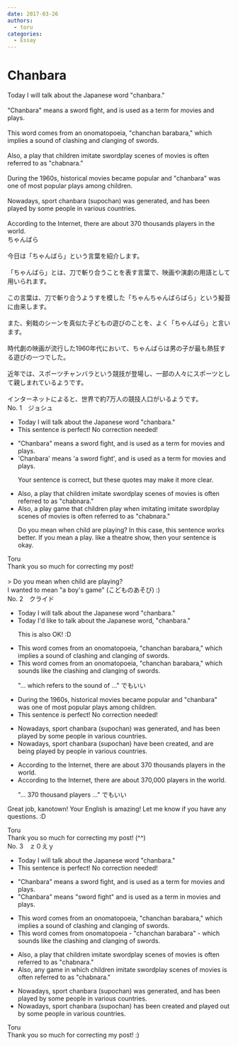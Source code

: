 ```yaml
---
date: 2017-03-26
authors:
  - toru
categories:
  - Essay
---
```


<h1 id="subject_show">Chanbara</h1>
<div class="date" hidden>Mar 26, 2017 10:25</div>
<div id="post"><div id="body_show_ori">
Today I will talk about the Japanese word "chanbara."<br/><br/>"Chanbara" means a sword fight, and is used as a term for movies and plays.<br/><br/>This word comes from an onomatopoeia, "chanchan barabara," which implies a sound of clashing and clanging of swords.<br/><br/>Also, a play that children imitate swordplay scenes of movies is often referred to as "chabnara."<br/><br/>During the 1960s, historical movies became popular and "chanbara" was one of most popular plays among children.<br/><br/>Nowadays, sport chanbara (supochan) was generated, and has been played by some people in various countries.<br/><br/>According to the Internet, there are about 370 thousands players in the world.
</div></div>

<!-- more -->

<div id="post_ja"><div id="body_show_mo">
ちゃんばら<br/><br/>今日は「ちゃんばら」という言葉を紹介します。<br/><br/>「ちゃんばら」とは、刀で斬り合うことを表す言葉で、映画や演劇の用語として用いられます。<br/><br/>この言葉は、刀で斬り合うようすを模した「ちゃんちゃんばらばら」という擬音に由来します。<br/><br/>また、剣戟のシーンを真似た子どもの遊びのことを、よく「ちゃんばら」と言います。<br/><br/>時代劇の映画が流行した1960年代において、ちゃんばらは男の子が最も熱狂する遊びの一つでした。<br/><br/>近年では、スポーツチャンバラという競技が登場し、一部の人々にスポーツとして親しまれているようです。<br/><br/>インターネットによると、世界で約7万人の競技人口がいるようです。
</div></div>
<div id="block"><div class="first_name"> No. 1　<span class="just_name">ジョシュ</span></div><div id="block2">
<ul class="correction_field">
<li class="incorrect">Today I will talk about the Japanese word "chanbara."</li>
<li class="corrected perfect">This sentence is perfect! No correction needed!</li>
</ul>
<ul class="correction_field">
<li class="incorrect">"Chanbara" means a sword fight, and is used as a term for movies and plays.</li>
<li class="corrected correct">
<span class="f_blue">'</span>Chanbara<span class="f_blue">'</span> means <span class="f_blue">'</span>a sword fight<span class="f_blue">'</span>, and is used as a term for movies and plays.
<p class="correction_comment">Your sentence is correct, but these quotes may make it more clear.</p>
</li>
</ul>
<ul class="correction_field">
<li class="incorrect">Also, a play that children imitate swordplay scenes of movies is often referred to as "chabnara."</li>
<li class="corrected correct">
Also, a <span class="sline"><span class="f_red">play</span></span> <span class="f_blue">game</span> that children <span class="f_blue">play when imitating</span> <span class="f_red"><span class="sline">imitate</span></span> swordplay scenes of movies is often referred to as "chabnara."
<p class="correction_comment">Do you mean when child are playing? In this case, this sentence works better. If you mean a play. like a theatre show, then your sentence is okay.</p>
</li>
</ul>
</div><div class="name"><span class="just_name">Toru</span><br>
Thank you so much for correcting my post! <br/><br/>&gt; Do you mean when child are playing?<br/>I wanted to mean "a boy's game" (こどものあそび) :)
</div>
</div>
<div id="block"><div class="first_name"> No. 2　<span class="just_name">クライド</span></div><div id="block2">
<ul class="correction_field">
<li class="incorrect">Today I will talk about the Japanese word "chanbara."</li>
<li class="corrected correct">
Today<span class="f_blue"> I'd like to talk about</span> the Japanese word, "chanbara."
<p class="correction_comment">This is also OK! :D</p>
</li>
</ul>
<ul class="correction_field">
<li class="incorrect">This word comes from an onomatopoeia, "chanchan barabara," which implies a sound of clashing and clanging of swords.</li>
<li class="corrected correct">
This word comes from an onomatopoeia, "chanchan barabara," which <span class="f_blue">sounds like</span> the clashing and clanging of swords.
<p class="correction_comment">"... which refers to the sound of ..." でもいい</p>
</li>
</ul>
<ul class="correction_field">
<li class="incorrect">During the 1960s, historical movies became popular and "chanbara" was one of most popular plays among children.</li>
<li class="corrected perfect">This sentence is perfect! No correction needed!</li>
</ul>
<ul class="correction_field">
<li class="incorrect">Nowadays, sport chanbara (supochan) was generated, and has been played by some people in various countries.</li>
<li class="corrected correct">
Nowadays, sport chanbara (supochan) <span class="f_blue">have been created</span>, and <span class="f_blue">are being played by people</span> in various countries.
</li>
</ul>
<ul class="correction_field">
<li class="incorrect">According to the Internet, there are about 370 thousands players in the world.</li>
<li class="corrected correct">
According to the Internet, there are about <span class="f_blue">370,000</span> players in the world.
<p class="correction_comment">"... 370 thousand players ..." でもいい</p>
</li>
</ul>
<p class="comment_small">
 Great job, kanotown! Your English is amazing! Let me know if you have any questions. :D
</p>

</div><div class="name"><span class="just_name">Toru</span><br>
Thank you so much for correcting my post! (^^)
</div>
</div>
<div id="block"><div class="first_name"> No. 3　<span class="just_name">ｚ０えｙ</span></div><div id="block2">
<ul class="correction_field">
<li class="incorrect">Today I will talk about the Japanese word "chanbara."</li>
<li class="corrected perfect">This sentence is perfect! No correction needed!</li>
</ul>
<ul class="correction_field">
<li class="incorrect">"Chanbara" means a sword fight, and is used as a term for movies and plays.</li>
<li class="corrected correct">
"Chanbara" means <span class="f_blue">"</span>sword fight<span class="f_blue">"</span> and is used as a term <span class="f_blue">in</span> movies and plays.
</li>
</ul>
<ul class="correction_field">
<li class="incorrect">This word comes from an onomatopoeia, "chanchan barabara," which implies a sound of clashing and clanging of swords.</li>
<li class="corrected correct">
This word comes from onomatopoeia - "chanchan barabara" - which <span class="f_blue">sounds like</span> the clashing and clanging of swords.
</li>
</ul>
<ul class="correction_field">
<li class="incorrect">Also, a play that children imitate swordplay scenes of movies is often referred to as "chabnara."</li>
<li class="corrected correct">
Also, any <span class="f_blue">game in which</span> children imitate swordplay scenes of movies is often referred to as "chabnara."
</li>
</ul>
<ul class="correction_field">
<li class="incorrect">Nowadays, sport chanbara (supochan) was generated, and has been played by some people in various countries.</li>
<li class="corrected correct">
Nowadays, sport chanbara (supochan) <span class="f_blue">has been created </span>and played out by some people in various countries.
</li>
</ul>
</div><div class="name"><span class="just_name">Toru</span><br>
Thank you so much for correcting my post! :)
</div>
</div>
